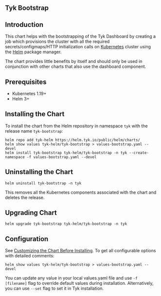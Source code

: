 ## Tyk Bootstrap

## Introduction
This chart helps with the bootstrapping of the Tyk Dashboard by creating a job which provisions the cluster with all the required secrets/configmaps/HTTP initialization calls on [Kubernetes](https://kubernetes.io/) cluster using the [Helm](https://helm.sh/) package manager.

The chart provides little benefits by itself and should only be used in conjunction with other charts that also use the dashboard component.

## Prerequisites
* Kubernetes 1.19+
* Helm 3+

## Installing the Chart

To install the chart from the Helm repository in namespace `tyk` with the release name `tyk-bootstrap`:

    helm repo add tyk-helm https://helm.tyk.io/public/helm/charts/
    helm show values tyk-helm/tyk-bootstrap > values-bootstrap.yaml --devel
    helm install tyk-bootstrap tyk-helm/tyk-bootstrap -n tyk --create-namespace -f values-bootstrap.yaml --devel



## Uninstalling the Chart

    helm uninstall tyk-bootstrap -n tyk

This removes all the Kubernetes components associated with the chart and deletes the release.

## Upgrading Chart

    helm upgrade tyk-bootstrap tyk-helm/tyk-bootstrap -n tyk

## Configuration
See [Customizing the Chart Before Installing](https://helm.sh/docs/intro/using_helm/#customizing-the-chart-before-installing). To get all configurable options with detailed comments:

    helm show values tyk-helm/tyk-bootstrap > values-bootstrap.yaml --devel
    
You can update any value in your local values.yaml file and use `-f [filename]` flag to override default values during installation. Alternatively, you can use `--set` flag to set it in Tyk installation.
